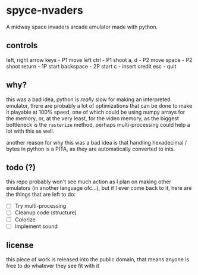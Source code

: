 # spyce-nvaders
A midway space invaders arcade emulator made with python.

## controls
left, right arrow keys - P1 move
left ctrl - P1 shoot
a, d - P2 move
space - P2 shoot
return - 1P start
backspace - 2P start
c - insert credit
esc - quit

## why?
this was a bad idea, python is *really* slow for making an interpreted emulator, there are probably a lot of optimizations that can be done to make it playable at 100% speed, one of which could be using numpy arrays for the memory, or, at the very least, for the video memory, as the biggest bottleneck is the `rasterize` method, perhaps multi-processing could help a lot with this as well.

another reason for why this was a bad idea is that handling hexadecimal / bytes in python is a PITA, as they are automatically converted to ints.

## todo (?)
this repo probably won't see much action as I plan on making other emulators (in another language ofc...), but if I ever come back to it, here are the things that are left to do:

- [ ] Try multi-processing
- [ ] Cleanup code (structure)
- [ ] Colorize
- [ ] Implement sound

## license
this piece of work is released into the public domain, that means anyone is free to do whatever they see fit with it
